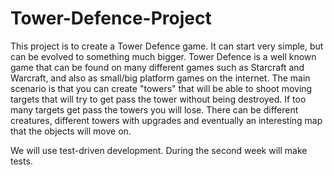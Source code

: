 # Tower-Defence-Project

This project is to create a Tower Defence game. It can start very simple, but can be evolved to something much bigger. Tower Defence is a well known game that can be found on many different games such as Starcraft and Warcraft, and also as small/big platform games on the internet. The main scenario is that you can create "towers" that will be able to shoot moving targets that will try to get pass the tower without being destroyed. If too many targets get pass the towers you will lose. There can be different creatures, different towers with upgrades and eventually an interesting map that the objects will move on. 

We will use test-driven development. During the second week will make tests. 
